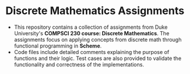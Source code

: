 # Discrete Mathematics Assignments

- This repository contains a collection of assignments from Duke University's **COMPSCI 230 course: Discrete Mathematics**. The assignments focus on applying concepts from discrete math through functional programming in **Scheme**.
- Code files include detailed comments explaining the purpose of functions and their logic. Test cases are also provided to validate the functionality and correctness of the implementations.

